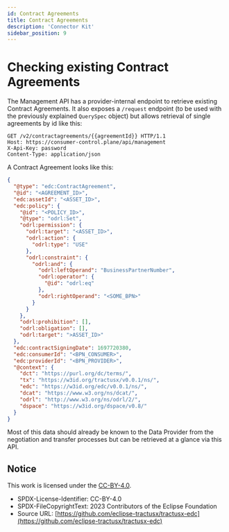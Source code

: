 ```yaml
---
id: Contract Agreements
title: Contract Agreements
description: 'Connector Kit'
sidebar_position: 9
---
```


# Checking existing Contract Agreements

The Management API has a provider-internal endpoint to retrieve existing Contract Agreements. It also exposes a `/request`
endpoint (to be used with the previously explained `QuerySpec` object) but allows retrieval of single agreements by id 
like this:

```http
GET /v2/contractagreements/{{agreementId}} HTTP/1.1
Host: https://consumer-control.plane/api/management
X-Api-Key: password
Content-Type: application/json
```

A Contract Agreement looks like this:

```json
{
  "@type": "edc:ContractAgreement",
  "@id": "<AGREEMENT_ID>",
  "edc:assetId": "<ASSET_ID>",
  "edc:policy": {
    "@id": "<POLICY_ID>",
    "@type": "odrl:Set",
    "odrl:permission": {
      "odrl:target": "<ASSET_ID>",
      "odrl:action": {
        "odrl:type": "USE"
      },
      "odrl:constraint": {
        "odrl:and": {
          "odrl:leftOperand": "BusinessPartnerNumber",
          "odrl:operator": {
            "@id": "odrl:eq"
          },
          "odrl:rightOperand": "<SOME_BPN>"
        }
      }
    },
    "odrl:prohibition": [],
    "odrl:obligation": [],
    "odrl:target": ">ASSET_ID>"
  },
  "edc:contractSigningDate": 1697720380,
  "edc:consumerId": "<BPN_CONSUMER>",
  "edc:providerId": "<BPN_PROVIDER>",
  "@context": {
    "dct": "https://purl.org/dc/terms/",
    "tx": "https://w3id.org/tractusx/v0.0.1/ns/",
    "edc": "https://w3id.org/edc/v0.0.1/ns/",
    "dcat": "https://www.w3.org/ns/dcat/",
    "odrl": "http://www.w3.org/ns/odrl/2/",
    "dspace": "https://w3id.org/dspace/v0.8/"
  }
}
```

Most of this data should already be known to the Data Provider from the negotiation and transfer processes but can be 
retrieved at a glance via this API.

## Notice

This work is licensed under the [CC-BY-4.0](https://creativecommons.org/licenses/by/4.0/legalcode).

- SPDX-License-Identifier: CC-BY-4.0
- SPDX-FileCopyrightText: 2023 Contributors of the Eclipse Foundation
- Source URL: [https://github.com/eclipse-tractusx/tractusx-edc](https://github.com/eclipse-tractusx/tractusx-edc)
